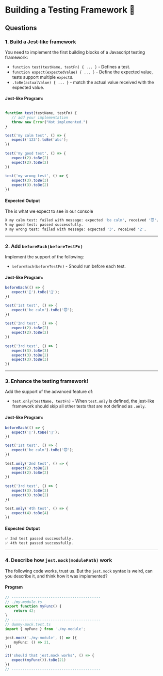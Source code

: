 # Building a Testing Framework 🤡

## Questions

### 1. Build a Jest-like framework

You need to implement the first building blocks of a Javascript testing framework:

* `function test(testName, testFn) { ... }` - Defines a test.
* `function expect(expectedValue) { ... }` - Define the expected value, tests support multiple `expect`s.
* `.toBe(actualValue) { ... }` - match the actual value received with the expected value.

#### Jest-like Program:

```ts

function test(testName, testFn) { 
   // add your implementation
   throw new Error("Not implemented.") 
}

test('my calm test', () => {
   expect('123').toBe('abc');
})
​
test('my good test', () => {
   expect(2).toBe(2)
   expect(2).toBe(2)
})
​
test('my wrong test', () => {
   expect(3).toBe(3)
   expect(3).toBe(2)
})
```

#### Expected Output 

The is what we expect to see in our console

```bash
X my calm test: failed with message: expected 'be calm', received '😇'.
V my good test: passed successfully.
X my wrong test: failed with message: expected '3', received '2'.
```

--- 

### 2. Add `beforeEach(beforeTestFn)`

Implement the support of the following:

* `beforeEach(beforeTestFn)` - Should run before each test.

#### Jest-like Program:

```ts
beforeEach(() => {
   expect('🤡').toBe('🤡');
})

test('1st test', () => {
   expect('be calm').toBe('😇');
})
​
test('2nd test', () => {
   expect(2).toBe(2)
   expect(2).toBe(2)
})
​
test('3rd test', () => {
   expect(3).toBe(3)
   expect(3).toBe(2)
   expect(3).toBe(3)
})
```

---

### 3. Enhance the testing framework!

Add the support of the advanced feature of:

* `test.only(testName, testFn)` - When `test.only` is defined, the jest-like framework should skip all other tests that are not defined as `.only`.

#### Jest-like Program:

```ts
beforeEach(() => {
   expect('🤡').toBe('🤡');
})

test('1st test', () => {
   expect('be calm').toBe('😇');
})
​
test.only('2nd test', () => {
   expect(2).toBe(2)
   expect(2).toBe(2)
})
​
test('3rd test', () => {
   expect(3).toBe(3)
   expect(3).toBe(2)
})

test.only('4th test', () => {
   expect(4).toBe(4)
})
```

#### Expected Output

```bash
✅ 2nd test passed successfully.
✅ 4th test passed successfully.
```

---

### 4. Describe how `jest.mock(modulePath)` work

The following code works, trust us.
But the `jest.mock` syntax is weird, can you describe it, and think how it was implemented?

#### Program

```ts
// -----------------------------------------
// ./my-module.ts
export function myFunc() {
    return 42;
}
// -----------------------------------------
// dummy-mock.test.ts
import { myFunc } from './my-module';

jest.mock('./my-module', () => ({
    myFunc: () => 21,
}))

it('should that jest.mock works', () => {
   expect(myFunc()).toBe(21)
})
// -----------------------------------------
```